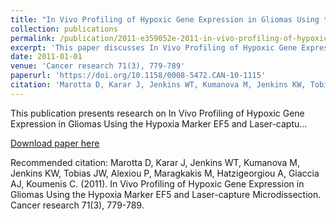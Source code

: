 ```yaml
---
title: "In Vivo Profiling of Hypoxic Gene Expression in Gliomas Using the Hypoxia Marker EF5 and Laser-capture Microdissection"
collection: publications
permalink: /publication/2011-e359052e-2011-in-vivo-profiling-of-hypoxic-gene-expres
excerpt: 'This paper discusses In Vivo Profiling of Hypoxic Gene Expression in Gliomas Using the Hypoxia Marker EF5 and Laser-captu...'
date: 2011-01-01
venue: 'Cancer research 71(3), 779-789'
paperurl: 'https://doi.org/10.1158/0008-5472.CAN-10-1115'
citation: 'Marotta D, Karar J, Jenkins WT, Kumanova M, Jenkins KW, Tobias JW, Alexiou P, Maragkakis M, Hatzigeorgiou A, Giaccia AJ, Koumenis C. (2011). In Vivo Profiling of Hypoxic Gene Expression in Gliomas Using the Hypoxia Marker EF5 and Laser-capture Microdissection. Cancer research 71(3), 779-789.'
---
```


This publication presents research on In Vivo Profiling of Hypoxic Gene Expression in Gliomas Using the Hypoxia Marker EF5 and Laser-captu...

[Download paper here](https://doi.org/10.1158/0008-5472.CAN-10-1115)

Recommended citation: Marotta D, Karar J, Jenkins WT, Kumanova M, Jenkins KW, Tobias JW, Alexiou P, Maragkakis M, Hatzigeorgiou A, Giaccia AJ, Koumenis C. (2011). In Vivo Profiling of Hypoxic Gene Expression in Gliomas Using the Hypoxia Marker EF5 and Laser-capture Microdissection. Cancer research 71(3), 779-789.
